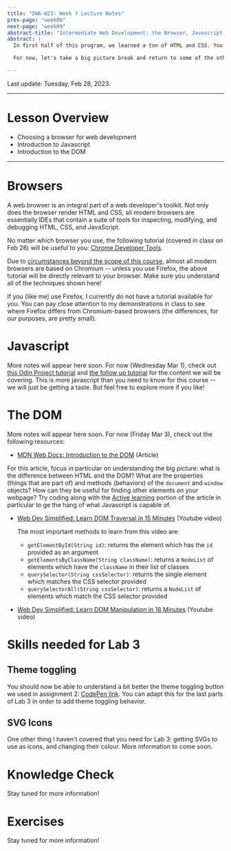 ```yaml
---
title: "2W6-W23: Week 7 Lecture Notes"
prev-page: "week06"
next-page: "week09"
abstract-title: "Intermediate Web Development: the Browser, Javascript, and the DOM"
abstract: |
  In first half of this program, we learned a ton of HTML and CSS. You will continue to learn more about HTML and CSS in this course and in your life -- both are vast subjects.

  For now, let's take a big picture break and return to some of the other technologies used in web development. This week, we are going to master using the browser for web development. We are also going to learn the very basics of Javascript in order to learn how HTML/CSS projects can be given dynamic behavior.

---
```


Last update: Tuesday, Feb 28, 2023.

---

# Lesson Overview

- Choosing a browser for web development
- Introduction to Javascript
- Introduction to the DOM

---

# Browsers

A web browser is an integral part of a web developer's toolkit. Not only does the browser render HTML and CSS, all modern browsers are essentially IDEs that contain a suite of tools for inspecting, modifying, and debugging HTML, CSS, and JavaScript.

No matter which browser you use, the following tutorial (covered in class on Feb 28) will be useful to you: [Chrome Developer Tools][chrome-devtools].

Due to [circumstances beyond the scope of this course](https://en.wikipedia.org/wiki/Monopoly_(game)), almost all modern browsers are based on Chromium -- unless you use Firefox, the above tutorial will be directly relevant to your browser. Make sure you understand all of the techniques shown here!

[chrome-devtools]: https://developer.chrome.com/docs/devtools/dom/

If you (like me) use Firefox, I currently do not have a tutorial available for you. You can pay close attention to my demonstrations in class to see where Firefox differs from Chromium-based browsers (the differences, for our purposes, are pretty small).

# Javascript

More notes will appear here soon. For now (Wednesday Mar 1), check out [this Odin Project tutorial][odin-js-1] and [the follow up tutorial][odin-js-2] for the content we will be covering. This is more javascript than you need to know for this course -- we will just be getting a taste. But feel free to explore more if you like!

[odin-js-1]: https://www.theodinproject.com/lessons/foundations-fundamentals-part-1
[odin-js-2]: https://www.theodinproject.com/lessons/foundations-fundamentals-part-2

# The DOM

More notes will appear here soon. For now (Friday Mar 3), check out the following resources:

- [MDN Web Docs: Introduction to the DOM][mdn-web-docs-DOM] (Article)

For this article, focus in particular on understanding the big picture: what is the difference between HTML and the DOM? What are the properties (things that are part of) and methods (behaviors) of the ```document``` and ```window``` objects? How can they be useful for finding other elements on your webpage? Try coding along with the [Active learning](https://developer.mozilla.org/en-US/docs/Learn/JavaScript/Client-side_web_APIs/Manipulating_documents#active_learning_a_dynamic_shopping_list) portion of the article in particular to ge the hang of what Javascript is capable of.

- [Web Dev Simplified: Learn DOM Traversal in 15 Minutes][web-dev-simp-dom-trav] (Youtube video)

  The most important methods to learn from this video are:

  - ```getElementById(String id)```: returns the element which has the ```id``` provided as an argument
  - ```getElementsByClassName(String className)```: returns a ```NodeList``` of elements which have the ```className``` in their list of classes
  - ```querySelector(String cssSelector)```: returns the single element which matches the CSS selector provided
  - ```querySelectorAll(String cssSelector)```: returns a ```NodeList``` of elements which match the CSS selector provided

- [Web Dev Simplified: Learn DOM Manipulation in 18 Minutes][web-dev-simp-dom-manip] (Youtube video)

[web-dev-simp-dom-trav]: https://www.youtube.com/watch?v=v7rSSy8CaYE
[web-dev-simp-dom-manip]: https://www.youtube.com/watch?v=y17RuWkWdn8
[mdn-web-docs-DOM]: https://developer.mozilla.org/en-US/docs/Web/API/Document_Object_Model/Introduction

# Skills needed for Lab 3

## Theme toggling

You should now be able to understand a bit better the theme toggling button we used in assignment 2: [CodePen link](https://codepen.io/michaelhaaf/pen/gOdWqpN). You can adapt this for the last parts of Lab 3 in order to add theme toggling behavior.

## SVG Icons

One other thing I haven't covered that you need for Lab 3: getting SVGs to use as icons, and changing their colour. More information to come soon.




# Knowledge Check

Stay tuned for more information!

# Exercises

Stay tuned for more information!
